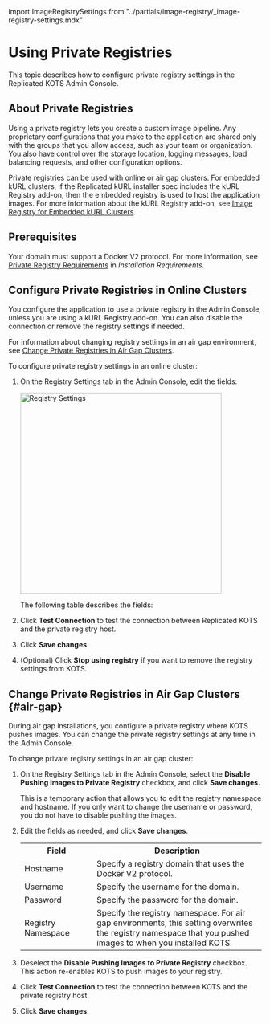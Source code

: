 import ImageRegistrySettings from "../partials/image-registry/_image-registry-settings.mdx"

# Using Private Registries

This topic describes how to configure private registry settings in the Replicated KOTS Admin Console.

## About Private Registries

Using a private registry lets you create a custom image pipeline. Any proprietary configurations that you make to the application are shared only with the groups that you allow access, such as your team or organization. You also have control over the storage location, logging messages, load balancing requests, and other configuration options.

Private registries can be used with online or air gap clusters. For embedded kURL clusters, if the Replicated kURL installer spec includes the kURL Registry add-on, then the embedded registry is used to host the application images. For more information about the kURL Registry add-on, see [Image Registry for Embedded kURL Clusters](image-registry-embedded-cluster).

## Prerequisites

Your domain must support a Docker V2 protocol. For more information, see [Private Registry Requirements](installing-general-requirements#private-registry-requirements) in _Installation Requirements_.

## Configure Private Registries in Online Clusters

You configure the application to use a private registry in the Admin Console, unless you are using a kURL Registry add-on. You can also disable the connection or remove the registry settings if needed.

For information about changing registry settings in an air gap environment, see [Change Private Registries in Air Gap Clusters](#air-gap).

To configure private registry settings in an online cluster:

1. On the Registry Settings tab in the Admin Console, edit the fields:
    
    <img src="/images/registry-settings.png" alt="Registry Settings" width="400"></img>

    The following table describes the fields:

    <ImageRegistrySettings/>

1. Click **Test Connection** to test the connection between Replicated KOTS and the private registry host.

1. Click **Save changes**.

1. (Optional) Click **Stop using registry** if you want to remove the registry settings from KOTS.

## Change Private Registries in Air Gap Clusters {#air-gap}

During air gap installations, you configure a private registry where KOTS pushes images. You can change the private registry settings at any time in the Admin Console.

To change private registry settings in an air gap cluster:

1. On the Registry Settings tab in the Admin Console, select the **Disable Pushing Images to Private Registry** checkbox, and click **Save changes**. 

   This is a temporary action that allows you to edit the registry namespace and hostname. If you only want to change the username or password, you do not have to disable pushing the images.

1. Edit the fields as needed, and click **Save changes**.

     <table>
      <tr>
        <th width="30%">Field</th>
        <th width="70%">Description</th>
      </tr>
      <tr>
        <td>Hostname</td>
        <td>Specify a registry domain that uses the Docker V2 protocol.</td>
      </tr>
      <tr>
        <td>Username</td>
        <td>Specify the username for the domain.</td>
      </tr>
      <tr>
        <td>Password</td>
        <td>Specify the password for the domain.</td>
      </tr>
      <tr>
        <td>Registry Namespace</td>
        <td>Specify the registry namespace. For air gap environments, this setting overwrites the registry namespace that you pushed images to when you installed KOTS.</td>
      </tr>
     </table>

1. Deselect the **Disable Pushing Images to Private Registry** checkbox. This action re-enables KOTS to push images to your registry.

1. Click **Test Connection** to test the connection between KOTS and the private registry host.

1. Click **Save changes**.